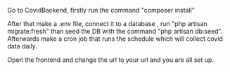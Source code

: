 Go to CovidBackend, firstly run the command "composer install"

After that make a .env file, connect it to a database , run "php artisan migrate:fresh" than seed the DB with the command "php artisan db:seed". Afterwards make a cron job that runs the schedule which will collect covid data daily.

Open the frontend and change the url to your url and you are all set up.